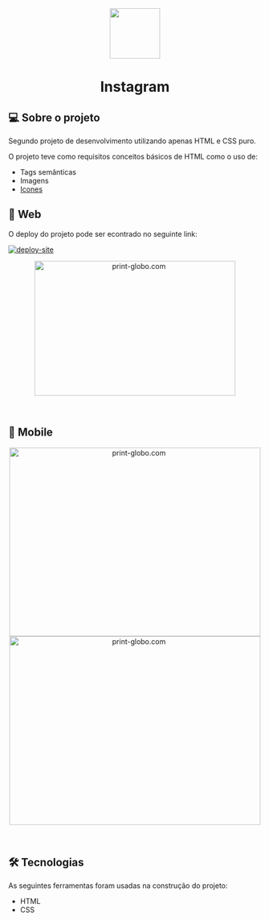 <div align="center">
  <img width="100" height="100" src="https://user-images.githubusercontent.com/98192816/163442464-5bfe12ff-3069-44a0-85da-df352ad9d434.png" />
</div>
<h1 align="center">Instagram</h1>

## 💻 Sobre o projeto

Segundo projeto de desenvolvimento utilizando apenas HTML e CSS puro.

O projeto teve como requisitos conceitos básicos de HTML como o uso de:
  - Tags semânticas
  - Imagens
  - [Icones](https://ionicons.com/)

## 🎨 Web

 O deploy do projeto pode ser econtrado no seguinte link: 
  
  <a href="https://frreiro.github.io/projeto2-instagram/">
  <img alt="deploy-site" src="https://img.shields.io/badge/Link%20Deploy%20-Site-%2304D361">
</a>

<p align="center">
  <img width="400" height="268" alt="print-globo.com" src="https://user-images.githubusercontent.com/98192816/163442941-254f1bf6-7a0e-4a19-813b-f15f5a721535.png">
<!--   <img width="500" height="335" alt="print-globo.com" src="https://user-images.githubusercontent.com/98192816/163442930-3d9c10eb-8b8f-4cb4-a787-ad1a7050c005.png"> -->
</p><br>

## 📱 Mobile

<p align="center">
  <img width="500" height="375" alt="print-globo.com" src="https://user-images.githubusercontent.com/98192816/163449892-fde0242f-0f25-4b61-916c-936dbd9b78cb.png">
  <img width="500" height="375" alt="print-globo.com" src="https://user-images.githubusercontent.com/98192816/163452501-abceef70-56ee-4d7d-b9bf-559363f19415.png">
</p><br>

## 🛠 Tecnologias

As seguintes ferramentas foram usadas na construção do projeto:

  - HTML
  - CSS
